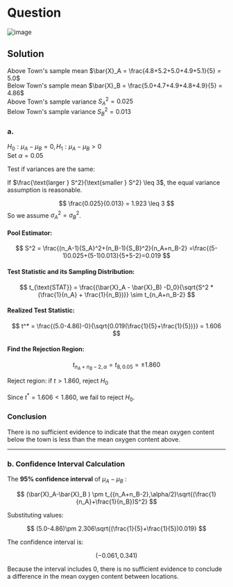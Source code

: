 # Question
![image](https://github.com/user-attachments/assets/2e6c88bf-87c7-4edf-a06a-b0bec2c9130c)

## Solution

Above Town's sample mean $\bar{X}_A = \frac{4.8+5.2+5.0+4.9+5.1}{5} = 5.0$  
Below Town's sample mean $\bar{X}_B = \frac{5.0+4.7+4.9+4.8+4.9}{5} = 4.86$  
Above Town's sample variance ${S_A}^2=0.025$  
Below Town's sample variance ${S_B}^2=0.013$  

### a.
$H_0: \mu_A-\mu_B = 0, H_1:\mu_A - \mu_B >0$  
Set $\alpha = 0.05$

Test if variances are the same:

If $\frac{\text{larger } S^2}{\text{smaller } S^2} \leq 3$, the equal variance assumption is reasonable.

$$
\frac{0.025}{0.013} = 1.923 \leq 3
$$
So we assume ${\sigma_A}^2 = {\sigma_B}^2$.

#### Pool Estimator:

$$
S^2 = \frac{(n_A-1){S_A}^2+(n_B-1){S_B}^2}{n_A+n_B-2} =\frac{(5-1)0.025+(5-1)0.013}{5+5-2}=0.019
$$

#### Test Statistic and its Sampling Distribution:

$$
t_{\text{STAT}} = \frac{(\bar{X}_A - \bar{X}_B) -D_0}{\sqrt{S^2 * (\frac{1}{n_A} + \frac{1}{n_B})}} \sim t_{n_A+n_B-2}
$$

#### Realized Test Statistic:

$$
t^* = \frac{(5.0-4.86)-0}{\sqrt{0.019(\frac{1}{5}+\frac{1}{5})}} = 1.606
$$

#### Find the Rejection Region:

$$
t_{{n_A+n_B-2},\alpha}=t_{8,0.05}=\pm 1.860
$$

Reject region: if $t>1.860$, reject $H_0$

Since $t^*=1.606 < 1.860$, we fail to reject $H_0$.

### Conclusion
There is no sufficient evidence to indicate that the mean oxygen content below the town is less than the mean oxygen content above.

---

### b. Confidence Interval Calculation

The **95% confidence interval** of $\mu_A -\mu_B$ :

$$
(\bar{X}_A-\bar{X}_B ) \pm t_{{n_A+n_B-2},\alpha/2}\sqrt{(\frac{1}{n_A}+\frac{1}{n_B})S^2}
$$

Substituting values:

$$
(5.0-4.86)\pm 2.306\sqrt{(\frac{1}{5}+\frac{1}{5})0.019}
$$

The confidence interval is:

$$
(-0.061,0.341)
$$

Because the interval includes 0, there is no sufficient evidence to conclude a difference in the mean oxygen content between locations.
